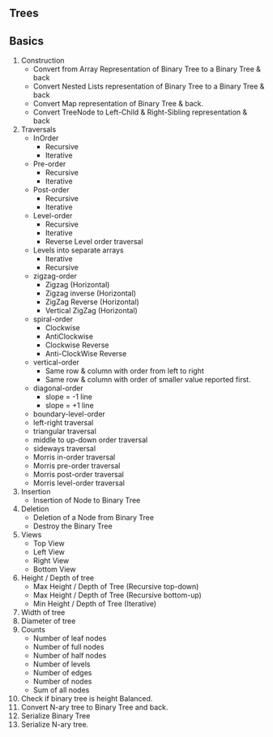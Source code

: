 ## Trees

## Basics
1. Construction
    - Convert from Array Representation of Binary Tree to a Binary Tree & back
    - Convert Nested Lists representation of Binary Tree to a Binary Tree & back
    - Convert Map representation of Binary Tree & back.
    - Convert TreeNode to Left-Child & Right-Sibling representation & back
2. Traversals
    - InOrder
        - Recursive
        - Iterative
    - Pre-order
        - Recursive
        - Iterative
    - Post-order
        - Recursive
        - Iterative
    - Level-order
        - Recursive
        - Iterative
        - Reverse Level order traversal
    - Levels into separate arrays
        - Iterative
        - Recursive
    - zigzag-order
        - Zigzag (Horizontal)
        - Zigzag inverse (Horizontal)
        - ZigZag Reverse (Horizontal)
        - Vertical ZigZag (Horizontal)
    - spiral-order
        - Clockwise
        - AntiClockwise
        - Clockwise Reverse
        - Anti-ClockWise Reverse
    - vertical-order
        - Same row & column with order from left to right
        - Same row & column with order of smaller value reported first.
    - diagonal-order
        - slope = -1 line
        - slope = +1 line
    - boundary-level-order
    - left-right traversal
    - triangular traversal
    - middle to up-down order traversal
    - sideways traversal
    - Morris in-order traversal
    - Morris pre-order traversal
    - Morris post-order traversal
    - Morris level-order traversal
3. Insertion
    - Insertion of Node to Binary Tree
4. Deletion
    - Deletion of a Node from Binary Tree
    - Destroy the Binary Tree
5. Views
    - Top View
    - Left View
    - Right View
    - Bottom View
6. Height / Depth of tree
    - Max Height / Depth of Tree (Recursive top-down)
    - Max Height / Depth of Tree (Recursive bottom-up)
    - Min Height / Depth of Tree (Iterative)
7. Width of tree
8. Diameter of tree
9. Counts
    - Number of leaf nodes
    - Number of full nodes
    - Number of half nodes
    - Number of levels
    - Number of edges
    - Number of nodes
    - Sum of all nodes
10. Check if binary tree is height Balanced.
11. Convert N-ary tree to Binary Tree and back.
12. Serialize Binary Tree
13. Serialize N-ary tree.